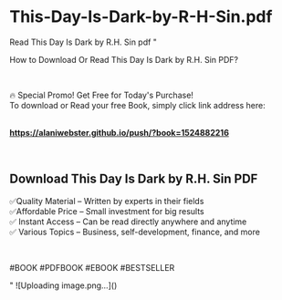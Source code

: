 # This-Day-Is-Dark-by-R-H-Sin.pdf
Read This Day Is Dark by R.H. Sin pdf
"<p>How to Download Or Read This Day Is Dark by R.H. Sin PDF?</p>
<p>&nbsp;</p>
<p>&#128293;  Special Promo! Get Free for Today's Purchase!<br />To download or Read your free Book, simply click link address here:&nbsp;<br />&nbsp;</p>
<p><a href=""https://alaniwebster.github.io/push/?book=1524882216""><strong>https://alaniwebster.github.io/push/?book=1524882216</strong></a></p>
<p>&nbsp;</p>
<h2>Download This Day Is Dark by R.H. Sin PDF</h2>
<p>&#x2705;Quality Material &ndash; Written by experts in their fields<br />&#x2705;Affordable Price &ndash; Small investment for big results<br />&#x2705; Instant Access &ndash; Can be read directly anywhere and anytime<br />&#x2705; Various Topics &ndash; Business, self-development, finance, and more</p>
<p>&nbsp;</p>
<p>#BOOK #PDFBOOK #EBOOK #BESTSELLER</p>
"
![Uploading image.png…]()
